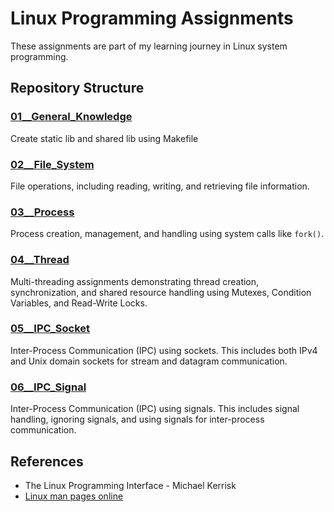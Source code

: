 # Linux Programming Assignments

These assignments are part of my learning journey in Linux system programming.

## Repository Structure

### [01__General_Knowledge](01__General_Knowledge/)
Create static lib and shared lib using Makefile

### [02__File_System](02__File_System/)
File operations, including reading, writing, and retrieving file information.

### [03__Process](03__Process/)
Process creation, management, and handling using system calls like `fork()`.

### [04__Thread](04__Thread/)
Multi-threading assignments demonstrating thread creation, synchronization, and shared resource handling using Mutexes, Condition Variables, and Read-Write Locks.

### [05__IPC_Socket](05__IPC_Socket/)
Inter-Process Communication (IPC) using sockets. This includes both IPv4 and Unix domain sockets for stream and datagram communication.

### [06__IPC_Signal](06__IPC_Signal/)
Inter-Process Communication (IPC) using signals. This includes signal handling, ignoring signals, and using signals for inter-process communication.

## References
- The Linux Programming Interface - Michael Kerrisk
- [Linux man pages online](https://man7.org/linux/man-pages/)
